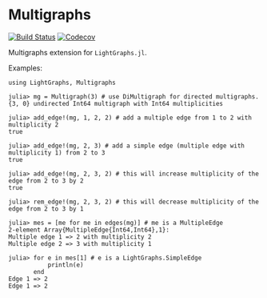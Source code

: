 # Multigraphs

[![Build Status](https://travis-ci.com/ChenZhao44/Multigraphs.jl.svg?branch=master)](https://travis-ci.com/ChenZhao44/Multigraphs.jl)
[![Codecov](https://codecov.io/gh/ChenZhao44/Multigraphs.jl/branch/master/graph/badge.svg)](https://codecov.io/gh/ChenZhao44/Multigraphs.jl)

Multigraphs extension for `LightGraphs.jl`.

Examples:
```
using LightGraphs, Multigraphs

julia> mg = Multigraph(3) # use DiMultigraph for directed multigraphs.
{3, 0} undirected Int64 multigraph with Int64 multiplicities

julia> add_edge!(mg, 1, 2, 2) # add a multiple edge from 1 to 2 with multiplicity 2
true

julia> add_edge!(mg, 2, 3) # add a simple edge (multiple edge with multiplicity 1) from 2 to 3
true

julia> add_edge!(mg, 2, 3, 2) # this will increase multiplicity of the edge from 2 to 3 by 2
true

julia> rem_edge!(mg, 2, 3, 2) # this will decrease multiplicity of the edge from 2 to 3 by 1

julia> mes = [me for me in edges(mg)] # me is a MultipleEdge
2-element Array{MultipleEdge{Int64,Int64},1}:
Multiple edge 1 => 2 with multiplicity 2
Multiple edge 2 => 3 with multiplicity 1

julia> for e in mes[1] # e is a LightGraphs.SimpleEdge
           println(e)
       end
Edge 1 => 2
Edge 1 => 2


```
